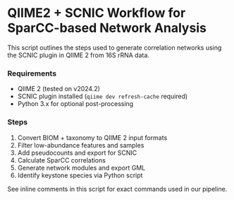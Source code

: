 # QIIME2 + SCNIC Workflow for SparCC-based Network Analysis

This script outlines the steps used to generate correlation networks using the SCNIC plugin in QIIME 2 from 16S rRNA data.

### Requirements
- QIIME 2 (tested on v2024.2)
- SCNIC plugin installed (`qiime dev refresh-cache` required)
- Python 3.x for optional post-processing

### Steps
1. Convert BIOM + taxonomy to QIIME 2 input formats
2. Filter low-abundance features and samples
3. Add pseudocounts and export for SCNIC
4. Calculate SparCC correlations
5. Generate network modules and export GML
6. Identify keystone species via Python script

See inline comments in this script for exact commands used in our pipeline.
